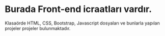 # Burada Front-end icraatları vardır.
  Klasaörde HTML, CSS, Bootstrap, Javascript dosyaları ve bunlarla yapılan projeler projeler bulunmaktadır.
